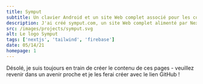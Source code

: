 ```yaml
---
title: Symput
subtitle: Un clavier Android et un site Web complet associé pour les commentaires
description: J'ai créé symput.com, un site Web complet alimenté par NextJS qui permet aux utilisateurs du clavier Android de mon projet de groupe de première année de fournir des commentaires. Le site utilise Google Cloud Platform pour gérer les profils d'utilisateurs et les messages de commentaires, en utilisant des fonctions sans serveur pour la modération et la suppression des données de compte.
src: /images/projects/symput.svg
alt: Le logo Symput
tags: ['nextjs', 'tailwind', 'firebase']
date: 05/14/21
homepage: 1
---
```


Désolé, je suis toujours en train de créer le contenu de ces pages - veuillez revenir dans un avenir proche et je les ferai créer avec le lien GitHub !
